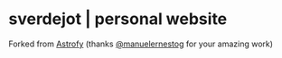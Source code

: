 # sverdejot | personal website

Forked from [Astrofy](https://github.com/manuelernestog/astrofy) (thanks [@manuelernestog](https://github.com/manuelernestog) for your amazing work)